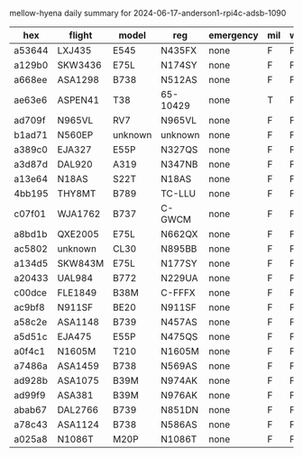 mellow-hyena daily summary for 2024-06-17-anderson1-rpi4c-adsb-1090

|hex|flight|model|reg|emergency|mil|weirdo|
|--|--|--|--|--|--|--|
|a53644|LXJ435|E545|N435FX|none|F|F|
|a129b0|SKW3436|E75L|N174SY|none|F|F|
|a668ee|ASA1298|B738|N512AS|none|F|F|
|ae63e6|ASPEN41|T38|65-10429|none|T|F|
|ad709f|N965VL|RV7|N965VL|none|F|F|
|b1ad71|N560EP|unknown|unknown|none|F|F|
|a389c0|EJA327|E55P|N327QS|none|F|F|
|a3d87d|DAL920|A319|N347NB|none|F|F|
|a13e64|N18AS|S22T|N18AS|none|F|F|
|4bb195|THY8MT|B789|TC-LLU|none|F|F|
|c07f01|WJA1762|B737|C-GWCM|none|F|F|
|a8bd1b|QXE2005|E75L|N662QX|none|F|F|
|ac5802|unknown|CL30|N895BB|none|F|F|
|a134d5|SKW843M|E75L|N177SY|none|F|F|
|a20433|UAL984|B772|N229UA|none|F|F|
|c00dce|FLE1849|B38M|C-FFFX|none|F|F|
|ac9bf8|N911SF|BE20|N911SF|none|F|F|
|a58c2e|ASA1148|B739|N457AS|none|F|F|
|a5d51c|EJA475|E55P|N475QS|none|F|F|
|a0f4c1|N1605M|T210|N1605M|none|F|F|
|a7486a|ASA1459|B738|N569AS|none|F|F|
|ad928b|ASA1075|B39M|N974AK|none|F|F|
|ad99f9|ASA381|B39M|N976AK|none|F|F|
|abab67|DAL2766|B739|N851DN|none|F|F|
|a78c43|ASA1124|B738|N586AS|none|F|F|
|a025a8|N1086T|M20P|N1086T|none|F|F|
